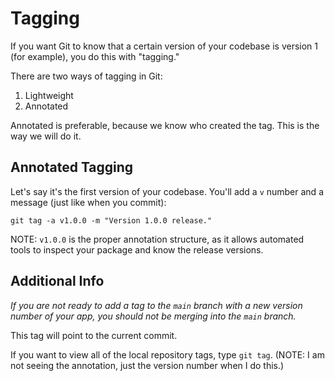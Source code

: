 # Tagging

If you want Git to know that a certain version of your codebase is version 1 (for example), you do this with "tagging."

There are two ways of tagging in Git:

1. Lightweight
2. Annotated

Annotated is preferable, because we know who created the tag.  This is the way we will do it.


## Annotated Tagging

Let's say it's the first version of your codebase.  You'll add a `v` number and a message (just like when you commit):

`git tag -a v1.0.0 -m "Version 1.0.0 release."`

NOTE: `v1.0.0` is the proper annotation structure, as it allows automated tools to inspect your package and know the release versions.


## Additional Info

*If you are not ready to add a tag to the `main` branch with a new version number of your app, you should not be merging into the `main` branch.*

This tag will point to the current commit.

If you want to view all of the local repository tags, type `git tag`.  (NOTE: I am not seeing the annotation, just the version number when I do this.)
